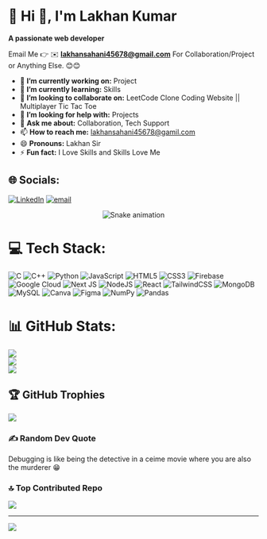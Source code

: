 # 💫 Hi 👋, I'm Lakhan Kumar
**A passionate web developer**

Email Me 👉 ✉️ **lakhansahani45678@gmail.com** For Collaboration/Project or Anything Else. 😊😊

- 🔭 **I’m currently working on:** Project
- 🌱 **I’m currently learning:** Skills
- 👯 **I’m looking to collaborate on:** LeetCode Clone Coding Website || Multiplayer Tic Tac Toe 
- 🤔 **I’m looking for help with:** Projects
- 💬 **Ask me about:** Collaboration, Tech Support
- 📫 **How to reach me:** lakhansahani45678@gamil.com
- 😄 **Pronouns:** Lakhan Sir
- ⚡ **Fun fact:** I Love Skills and Skills Love Me




## 🌐 Socials:
[![LinkedIn](https://img.shields.io/badge/LinkedIn-%230077B5.svg?logo=linkedin&logoColor=white)](https://linkedin.com/in/https://www.linkedin.com/in/lakhan-sahani-1961b2268) [![email](https://img.shields.io/badge/Email-D14836?logo=gmail&logoColor=white)](mailto:lakhansahani45678@gmail.com) 

<!-- Snake Game Repo View -->

<div align="center">
  <img src="https://profile-readme-generator.com/assets/snake.svg" alt="Snake animation" />
</div>


# 💻 Tech Stack:
![C](https://img.shields.io/badge/c-%2300599C.svg?style=for-the-badge&logo=c&logoColor=white) ![C++](https://img.shields.io/badge/c++-%2300599C.svg?style=for-the-badge&logo=c%2B%2B&logoColor=white) ![Python](https://img.shields.io/badge/python-3670A0?style=for-the-badge&logo=python&logoColor=ffdd54) ![JavaScript](https://img.shields.io/badge/javascript-%23323330.svg?style=for-the-badge&logo=javascript&logoColor=%23F7DF1E) ![HTML5](https://img.shields.io/badge/html5-%23E34F26.svg?style=for-the-badge&logo=html5&logoColor=white) ![CSS3](https://img.shields.io/badge/css3-%231572B6.svg?style=for-the-badge&logo=css3&logoColor=white) ![Firebase](https://img.shields.io/badge/firebase-%23039BE5.svg?style=for-the-badge&logo=firebase) ![Google Cloud](https://img.shields.io/badge/GoogleCloud-%234285F4.svg?style=for-the-badge&logo=google-cloud&logoColor=white) ![Next JS](https://img.shields.io/badge/Next-black?style=for-the-badge&logo=next.js&logoColor=white) ![NodeJS](https://img.shields.io/badge/node.js-6DA55F?style=for-the-badge&logo=node.js&logoColor=white) ![React](https://img.shields.io/badge/react-%2320232a.svg?style=for-the-badge&logo=react&logoColor=%2361DAFB) ![TailwindCSS](https://img.shields.io/badge/tailwindcss-%2338B2AC.svg?style=for-the-badge&logo=tailwind-css&logoColor=white) ![MongoDB](https://img.shields.io/badge/MongoDB-%234ea94b.svg?style=for-the-badge&logo=mongodb&logoColor=white) ![MySQL](https://img.shields.io/badge/mysql-4479A1.svg?style=for-the-badge&logo=mysql&logoColor=white) ![Canva](https://img.shields.io/badge/Canva-%2300C4CC.svg?style=for-the-badge&logo=Canva&logoColor=white) ![Figma](https://img.shields.io/badge/figma-%23F24E1E.svg?style=for-the-badge&logo=figma&logoColor=white) ![NumPy](https://img.shields.io/badge/numpy-%23013243.svg?style=for-the-badge&logo=numpy&logoColor=white) ![Pandas](https://img.shields.io/badge/pandas-%23150458.svg?style=for-the-badge&logo=pandas&logoColor=white)
# 📊 GitHub Stats:
![](https://github-readme-stats.vercel.app/api?username=lakhansahani1&theme=dark&hide_border=false&include_all_commits=true&count_private=false)<br/>
![](https://nirzak-streak-stats.vercel.app/?user=lakhansahani1&theme=dark&hide_border=false)<br/>
![](https://github-readme-stats.vercel.app/api/top-langs/?username=lakhansahani1&theme=dark&hide_border=false&include_all_commits=true&count_private=false&layout=compact)

## 🏆 GitHub Trophies
![](https://github-profile-trophy.vercel.app/?username=lakhansahani1&theme=radical&no-frame=false&no-bg=true&margin-w=4)

### ✍️ Random Dev Quote
Debugging is like being the detective in a ceime movie where you are also the murderer 😁

### 🔝 Top Contributed Repo
![](https://github-contributor-stats.vercel.app/api?username=lakhansahani1&limit=5&theme=dark&combine_all_yearly_contributions=true)

---
[![](https://visitcount.itsvg.in/api?id=lakhansahani1&icon=0&color=0)](https://visitcount.itsvg.in)

<!-- Proudly created with GPRM ( https://gprm.itsvg.in ) -->
